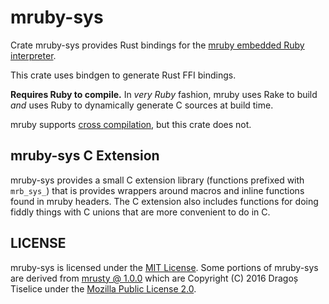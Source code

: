 # mruby-sys

Crate mruby-sys provides Rust bindings for the
[mruby embedded Ruby interpreter](https://github.com/mruby/mruby).

This crate uses bindgen to generate Rust FFI bindings.

**Requires Ruby to compile.** In _very Ruby_ fashion, mruby uses Rake to build
_and_ uses Ruby to dynamically generate C sources at build time.

mruby supports
[cross compilation](https://github.com/mruby/mruby/blob/master/doc/guides/compile.md#cross-compilation-1),
but this crate does not.

## mruby-sys C Extension

mruby-sys provides a small C extension library (functions prefixed with
`mrb_sys_`) that is provides wrappers around macros and inline functions found
in mruby headers. The C extension also includes functions for doing fiddly
things with C unions that are more convenient to do in C.

## LICENSE

mruby-sys is licensed under the [MIT License](../LICENCE). Some portions of
mruby-sys are derived from
[mrusty @ 1.0.0](https://github.com/anima-engine/mrusty/tree/v1.0.0) which are
Copyright (C) 2016 Dragoș Tiselice under the
[Mozilla Public License 2.0](https://github.com/anima-engine/mrusty/blob/v1.0.0/LICENSE).
